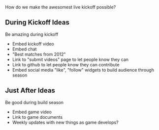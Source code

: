 How do we make the awesomest live kickoff possible?

During Kickoff Ideas
--------------------
Be amazing during kickoff

- Embed kickoff video
- Embed chat
- "Best matches from 2012"
- Link to "submit videos" page to let people know they can
- Link to github to let people know they can contribute
- Embed social media "like", "follow" widgets to build audience through season

Just After Ideas
----------------
Be good during build season

- Embed game video
- Link to game documents
- Weekly updates with new things as game develops?